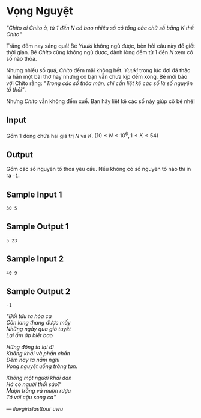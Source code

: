 
# Vọng Nguyệt

*"Chito ơi Chito à, từ 1 đến N có bao nhiêu số có tổng các chữ số bằng K thế Chito"*

Trăng đêm nay sáng quá! Bé *Yuuki* không ngủ được, bèn hỏi câu này để giết thời gian. Bé *Chito* cũng không ngủ được, đành lòng đếm từ 1 đến $N$ xem có số nào thỏa.

Nhưng nhiều số quá, *Chito* đếm mãi không hết. *Yuuki* trong lúc đợi đã thảo ra hẳn một bài thơ hay nhưng cô bạn vẫn chưa kịp đếm xong. Bé mới bảo với Chito rằng: *"Trong các số thỏa mãn, chỉ cần liệt kê các số là số nguyên tố thôi"*.

Nhưng *Chito* vẫn không đếm xuể. Bạn hãy liệt kê các số này giúp cô bé nhé!

## Input

Gồm $1$ dòng chứa hai giá trị $N$ và $K$. $(10 \le N \le 10^6, 1 \le K \le 54)$

## Output

Gồm các số nguyên tố thỏa yêu cầu. Nếu không có số nguyên tố nào thì in ra `-1`.

## Sample Input 1
```
30 5
```

## Sample Output 1
```
5 23
```

## Sample Input 2
```
40 9
```

## Sample Output 2
```
-1
```


*"Đối tửu ta hòa ca*  
*Còn lang thang được mấy*  
*Những ngày qua gió tuyết*  
*Lại ấm áp biết bao*  

*Hừng đông ta lại đi*  
*Khảng khái và phấn chấn*  
*Đêm nay ta nằm nghỉ*  
*Vọng nguyệt uống trăng tan.*  

*Không một người khải đàn*  
*Há có người thổi sáo?*  
*Mượn trăng và mượn rượu*  
*Tớ với cậu song ca"* 

*— iluvgirlslasttour uwu*
